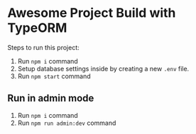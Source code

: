 # Awesome Project Build with TypeORM

Steps to run this project:

1. Run `npm i` command
2. Setup database settings inside by creating a new `.env` file.
3. Run `npm start` command


## Run in admin mode

1. Run `npm i` command
2. Run `npm run admin:dev` command
